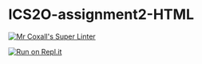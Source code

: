 # ICS2O-assignment2-HTML

[![Mr Coxall's Super Linter](https://github.com/Allen-Li-hub/ICS2O-assignment2-CSharp/workflows/Mr%20Coxall's%20Super%20Linter/badge.svg)](https://github.com/Allen-Li-hub/ICS2O-assignment2-CSharp/actions/)

[![Run on Repl.it](https://repl.it/badge/github/Allen-Li-hub/ICS2O-assignment2-CSharp)](https://repl.it/github/Allen-Li-hub/ICS2O-assignment2-CSharp)
